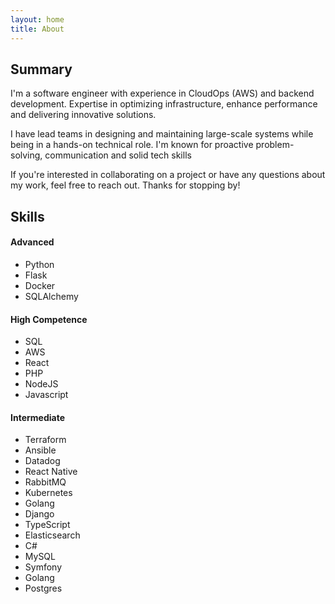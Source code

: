 ```yaml
---
layout: home
title: About
---
```

<h2>Summary</h2>
<p>I'm a software engineer with experience in CloudOps (AWS) and backend development. Expertise in optimizing infrastructure, enhance performance and delivering innovative solutions.</p>

<p>I have lead teams in designing and maintaining large-scale systems while being in a hands-on technical role. I'm known for proactive problem-solving, communication and solid tech skills</p>

<p>If you're interested in collaborating on a project or have any questions about my work, feel free to reach out. Thanks for stopping by!</p>

<h2>Skills</h2>

<h4>Advanced</h4>
<ul class="skill-list">
    <li><div class="pill">Python</div></li>
    <li><div class="pill">Flask</div></li>
    <li><div class="pill">Docker</div></li>
    <li><div class="pill">SQLAlchemy</div></li>
</ul>

<h4>High Competence</h4>
<ul class="skill-list">
    <li><div class="pill">SQL</div></li>
    <li><div class="pill">AWS</div></li>
    <li><div class="pill">React</div></li>
    <li><div class="pill">PHP</div></li>
    <li><div class="pill">NodeJS</div></li>
    <li><div class="pill">Javascript</div></li>
</ul>

<h4>Intermediate</h4>
<ul class="skill-list">
    <li><div class="pill">Terraform</div></li>
    <li><div class="pill">Ansible</div></li>
    <li><div class="pill">Datadog</div></li>
    <li><div class="pill">React Native</div></li>
    <li><div class="pill">RabbitMQ</div></li>
    <li><div class="pill">Kubernetes</div></li>
    <li><div class="pill">Golang</div></li>
    <li><div class="pill">Django</div></li>
    <li><div class="pill">TypeScript</div></li>
    <li><div class="pill">Elasticsearch</div></li>
    <li><div class="pill">C#</div></li>
    <li><div class="pill">MySQL</div></li>	
    <li><div class="pill">Symfony</div></li>
    <li><div class="pill">Golang</div></li>
    <li><div class="pill">Postgres</div></li>
</ul>

<!-- <h2>Talks</h2>

<table>
    <tbody>
        <tr>
            <td>
                <p>Angular Vs React: State Management<br />
                SETSTATE MEETUP<br />
                2019 - London, United Kingdom</p>
            </td>
        </tr>
        <tr>
            <td>
                <p>Hexagonal Architecture and Domain Driven Design<br />
                HELLOWORLD 2019<br />
                2019 - Porto, Portugal</p>
            </td>
        </tr>
        <tr>
            <td>
                <p>Hexagonal Architecture and Domain Driven Design<br />
                XING TALKS PORTO #1<br />
                2018 - Porto, Portugal</p>
            </td>
        </tr>
        <tr>
            <td>
                <p>Introduction to functional programming with Python<br />
                UFP - SOFTWARE ENGINEERING OPEN WEEK<br />
                2018 - Porto, Portugal</p>
            </td>
        </tr>
        <tr>
            <td>
                <p>Automation with Python<br />
                HELLOWORLD 2016<br />
                2016 - Porto, Portugal</p>
            </td>
        </tr>
    </tbody>
</table> -->